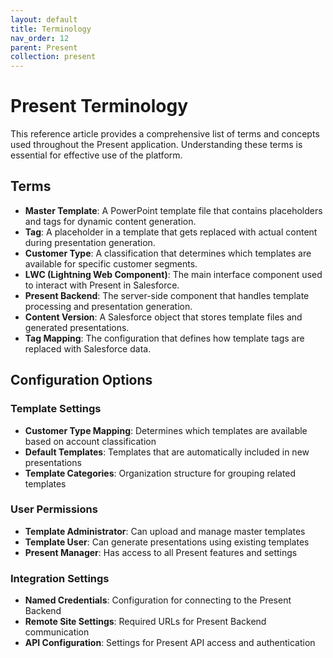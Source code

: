 ```yaml
---
layout: default
title: Terminology
nav_order: 12
parent: Present
collection: present
---
```


# Present Terminology

This reference article provides a comprehensive list of terms and concepts used throughout the Present application. Understanding these terms is essential for effective use of the platform.

## Terms

- **Master Template**: A PowerPoint template file that contains placeholders and tags for dynamic content generation.
- **Tag**: A placeholder in a template that gets replaced with actual content during presentation generation.
- **Customer Type**: A classification that determines which templates are available for specific customer segments.
- **LWC (Lightning Web Component)**: The main interface component used to interact with Present in Salesforce.
- **Present Backend**: The server-side component that handles template processing and presentation generation.
- **Content Version**: A Salesforce object that stores template files and generated presentations.
- **Tag Mapping**: The configuration that defines how template tags are replaced with Salesforce data.

## Configuration Options

### Template Settings
- **Customer Type Mapping**: Determines which templates are available based on account classification
- **Default Templates**: Templates that are automatically included in new presentations
- **Template Categories**: Organization structure for grouping related templates

### User Permissions
- **Template Administrator**: Can upload and manage master templates
- **Template User**: Can generate presentations using existing templates
- **Present Manager**: Has access to all Present features and settings

### Integration Settings
- **Named Credentials**: Configuration for connecting to the Present Backend
- **Remote Site Settings**: Required URLs for Present Backend communication
- **API Configuration**: Settings for Present API access and authentication
